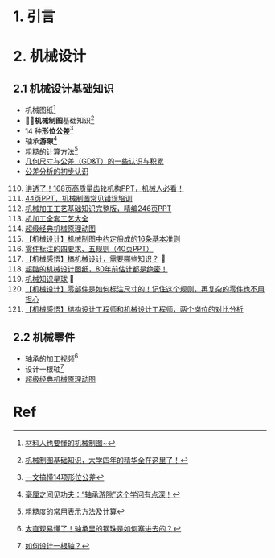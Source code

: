 # 1. 引言 


# 2. 机械设计 
## 2.1 机械设计基础知识 
- 机械图纸[^1]
- 🏳️‍🌈**机械制图**基础知识[^7]
- 14 种**形位公差**[^2]
- 轴承**游隙**[^3]
- 粗糙的计算方法[^4]
- [几何尺寸与公差（GD&T）的一些认识与积累](https://mp.weixin.qq.com/s/xz_4oh3koyI_tMny19gJmQ)
- [公差分析的初步认识](https://mp.weixin.qq.com/s/Mq4ZRy8RmK51O56xDt0L9g)
110. [讲透了！168页高质量齿轮机构PPT，机械人必看！](https://mp.weixin.qq.com/s/LifYZBPLA6tUoO2dKSzyEg)
111. [44页PPT，机械制图常见错误培训](https://mp.weixin.qq.com/s/sfm6o2Yst9Be3osgz1LPmA)
112. [机械加工工艺基础知识完整版，精编246页PPT](https://mp.weixin.qq.com/s/AnaxVkwHFHban6RWi4Mwrw)
113. [机加工全套工艺大全](https://mp.weixin.qq.com/s/-iJ-whYxGUrqXE2WVH4Lxg)
114. [超级经典机械原理动图](https://mp.weixin.qq.com/s/KqaHTSop-URqyvM7ruQv0g)
115. [【机械设计】机械制图中约定俗成的16条基本准则](https://mp.weixin.qq.com/s/Rp9eYxFeDbF6zsAYQ6nY3Q)
116. [零件标注的四要求、五规则（40页PPT）](https://mp.weixin.qq.com/s/fI6nyuvGoot3i4hhWX2L5g)
117. [【机械感悟】搞机械设计，需要哪些知识？](https://mp.weixin.qq.com/s/ELYmIe3n1WaGYilTIzafdw) 🦀
118. [超酷的机械设计图纸，80年前估计都是绝密！](https://mp.weixin.qq.com/s/xZ_Uz53A5QWBofAfVIsyzw)
119. [机械知识星球](https://mp.weixin.qq.com/s/WQHiI6WLAPhUgUSyF7LipA) 🦀
120. [【机械设计】零部件是如何标注尺寸的！记住这个规则，再复杂的零件也不用担心](https://mp.weixin.qq.com/s/c2Lg2_L6J-w2kzQ7yy_kug)
121. [【机械感悟】结构设计工程师和机械设计工程师，两个岗位的对比分析](https://mp.weixin.qq.com/s/6UzekDr_avD8nit5G2h-mQ)


## 2.2 机械零件 
- 轴承的加工视频[^5]
- 设计一根轴[^6]
- [超级经典机械原理动图](https://mp.weixin.qq.com/s/KqaHTSop-URqyvM7ruQv0g)



# Ref 
[^1]: [材料人也要懂的机械制图~](https://mp.weixin.qq.com/s/a54u9obfQxdjCnXorh0Z1A)
[^2]: [一文搞懂14项形位公差](https://mp.weixin.qq.com/s/fR9xVmF6qJrMKKyFjhCfnQ)
[^3]: [毫厘之间见功夫：“轴承游隙”这个学问有点深！](https://mp.weixin.qq.com/s/e8Q96BAayHjbkWFbtwIMMw)
[^4]: [粗糙度的常用表示方法及计算](https://mp.weixin.qq.com/s/Mkxp6BEJUprbyPJPT1Pkog)
[^5]: [太直观易懂了！轴承里的钢珠是如何塞进去的？](https://mp.weixin.qq.com/s/x_vZcivfhHpfcFSOZSngiw)

[^6]: [如何设计一根轴？](https://mp.weixin.qq.com/s/ldsiGtUnViJ0SGghao48ag)

[^7]: [机械制图基础知识，大学四年的精华全在这里了！](https://mp.weixin.qq.com/s/MsXt3t6df298h4mTZyLtJQ)
